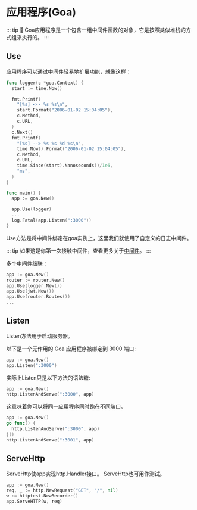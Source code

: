 # 应用程序(Goa)

::: tip 🔖
Goa应用程序是一个包含一组中间件函数的对象，它是按照类似堆栈的方式组来执行的。
:::

## Use
应用程序可以通过中间件轻易地扩展功能，就像这样：

```go
func logger(c *goa.Context) {
  start := time.Now()

  fmt.Printf(
    "[%s] <-- %s %s\n",
    start.Format("2006-01-02 15:04:05"),
    c.Method,
    c.URL,
  )
  c.Next()
  fmt.Printf(
    "[%s] --> %s %s %d %s\n",
    time.Now().Format("2006-01-02 15:04:05"),
    c.Method,
    c.URL,
    time.Since(start).Nanoseconds()/1e6,
    "ms",
  )
}

func main() {
  app := goa.New()

  app.Use(logger)
  ...
  log.Fatal(app.Listen(":3000"))
}
```
Use方法是将中间件绑定在goa实例上，这里我们就使用了自定义的日志中间件。

::: tip
如果这是你第一次接触中间件，查看更多关于[中间件](/zh/docs/middleware.html)。
:::

多个中间件级联：

```go
app := goa.New()
router := router.New()
app.Use(logger.New())
app.Use(jwt.New())
app.Use(router.Routes())
...
```

## Listen
Listen方法用于启动服务器。

以下是一个无作用的 Goa 应用程序被绑定到 3000 端口:

```go
app := goa.New()
app.Listen(":3000")
```

实际上Listen只是以下方法的语法糖:

```go
app := goa.New()
http.ListenAndServe(":3000", app)
```

这意味着你可以将同一应用程序同时跑在不同端口。

```go
app := goa.New()
go func() {
  http.ListenAndServe(":3000", app)
}()
http.ListenAndServe(":3001", app)
```

## ServeHttp
ServeHttp使app实现http.Handler接口。
ServeHttp也可用作测试。

```go
app := goa.New()
req, _ := http.NewRequest("GET", "/", nil)
w := httptest.NewRecorder()
app.ServeHTTP(w, req)
```
